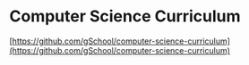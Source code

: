 # Computer Science Curriculum

[https://github.com/gSchool/computer-science-curriculum](https://github.com/gSchool/computer-science-curriculum)